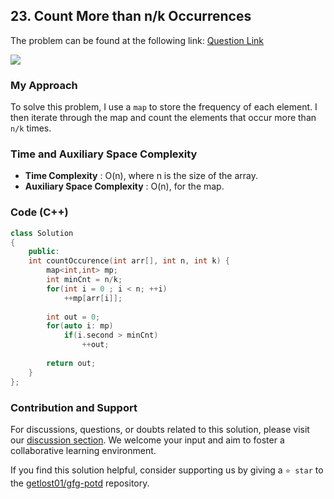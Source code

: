 ## 23. Count More than n/k Occurrences
The problem can be found at the following link: [Question Link](https://www.geeksforgeeks.org/problems/count-element-occurences/1)

![](https://badgen.net/badge/Level/Easy/green)

### My Approach
To solve this problem, I use a `map` to store the frequency of each element. I then iterate through the map and count the elements that occur more than `n/k` times.

### Time and Auxiliary Space Complexity

- **Time Complexity** : O(n), where n is the size of the array.
- **Auxiliary Space Complexity** : O(n), for the map.

### Code (C++)
```cpp
class Solution
{
    public:
    int countOccurence(int arr[], int n, int k) {
        map<int,int> mp;
        int minCnt = n/k;
        for(int i = 0 ; i < n; ++i)
            ++mp[arr[i]];
        
        int out = 0;
        for(auto i: mp)
            if(i.second > minCnt)
                ++out;
                
        return out;
    }
};
```

### Contribution and Support

For discussions, questions, or doubts related to this solution, please visit our [discussion section](https://github.com/getlost01/gfg-potd/discussions). We welcome your input and aim to foster a collaborative learning environment.

If you find this solution helpful, consider supporting us by giving a `⭐ star` to the [getlost01/gfg-potd](https://github.com/getlost01/gfg-potd) repository.